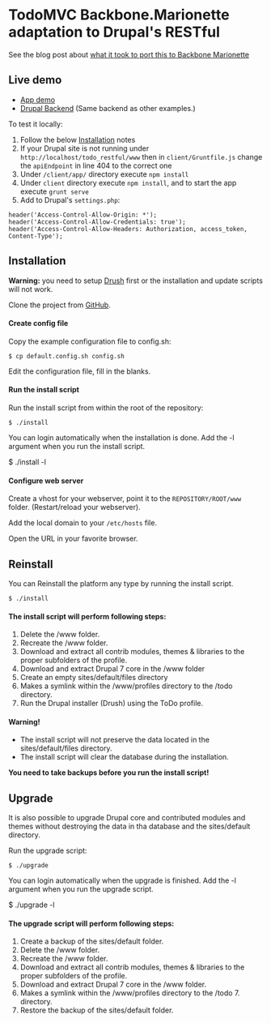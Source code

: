 # TodoMVC Backbone.Marionette adaptation to Drupal's RESTful

See the blog post about [what it took to port this to Backbone Marionette](http://www.gizra.com/content/restful-backbone-marionette/)

## Live demo

* [App demo](http://infiniteluke.github.io/todo_restful/)
* [Drupal Backend](http://live-todo-restful.pantheon.io/) (Same backend as other examples.)

To test it locally:

1. Follow the below [Installation](https://github.com/Gizra/todo_restful#installation) notes
1. If your Drupal site is not running under ``http://localhost/todo_restful/www`` then in ``client/Gruntfile.js``
  change the ``apiEndpoint`` in line 404 to the correct one
1. Under ``/client/app/`` directory execute ``npm install``
1. Under ``client`` directory execute ``npm install``, and to start the app execute ``grunt serve``
1. Add to Drupal's ``settings.php``:
```
header('Access-Control-Allow-Origin: *');
header('Access-Control-Allow-Credentials: true');
header('Access-Control-Allow-Headers: Authorization, access_token, Content-Type');
```

## Installation

**Warning:** you need to setup [Drush](https://github.com/drush-ops/drush)
first or the installation and update scripts will not work.

Clone the project from [GitHub](https://github.com/Gizra/todo_restful).

#### Create config file

Copy the example configuration file to config.sh:

	$ cp default.config.sh config.sh

Edit the configuration file, fill in the blanks.


#### Run the install script

Run the install script from within the root of the repository:

	$ ./install

You can login automatically when the installation is done. Add the -l argument
when you run the install script.

  $ ./install -l


#### Configure web server

Create a vhost for your webserver, point it to the `REPOSITORY/ROOT/www` folder.
(Restart/reload your webserver).

Add the local domain to your ```/etc/hosts``` file.

Open the URL in your favorite browser.



## Reinstall

You can Reinstall the platform any type by running the install script.

	$ ./install


#### The install script will perform following steps:

1. Delete the /www folder.
2. Recreate the /www folder.
3. Download and extract all contrib modules, themes & libraries to the proper
   subfolders of the profile.
4. Download and extract Drupal 7 core in the /www folder
5. Create an empty sites/default/files directory
6. Makes a symlink within the /www/profiles directory to the /todo
   directory.
7. Run the Drupal installer (Drush) using the ToDo profile.

#### Warning!

* The install script will not preserve the data located in the
  sites/default/files directory.
* The install script will clear the database during the installation.

**You need to take backups before you run the install script!**



## Upgrade

It is also possible to upgrade Drupal core and contributed modules and themes
without destroying the data in tha database and the sites/default directory.

Run the upgrade script:

	$ ./upgrade

You can login automatically when the upgrade is finished. Add the -l argument
when you run the upgrade script.

  $ ./upgrade -l


#### The upgrade script will perform following steps:

1. Create a backup of the sites/default folder.
2. Delete the /www folder.
3. Recreate the /www folder.
4. Download and extract all contrib modules, themes & libraries to the proper
   subfolders of the profile.
5. Download and extract Drupal 7 core in the /www folder.
6. Makes a symlink within the /www/profiles directory to the
   /todo 7. directory.
7. Restore the backup of the sites/default folder.
